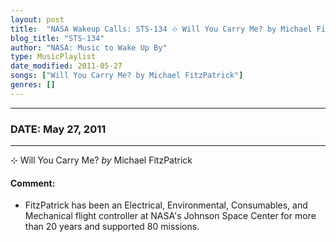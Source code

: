 ```yaml
---
layout: post
title:  "NASA Wakeup Calls: STS-134 ⊹ Will You Carry Me? by Michael FitzPatrick ✷ May 27, 2011"
blog_title: "STS-134"
author: "NASA: Music to Wake Up By"
type: MusicPlaylist
date_modified: 2011-05-27
songs: ["Will You Carry Me? by Michael FitzPatrick"]
genres: []
---
```


----
### DATE: May 27, 2011
----
⊹ Will You Carry Me? *by* Michael FitzPatrick  

#### Comment:
* FitzPatrick has been an Electrical, Environmental, Consumables, and Mechanical flight controller at NASA's Johnson Space Center for more than 20 years and supported 80 missions.



<br/>
<center>
	<a target="_blank"
	   href="https://twitter.com/intent/tweet?hashtags=Space,NASA,Playlist,NASAWakeupCalls,SpaceProgram&text=🚀 {{ page.author}}, '{{ page.songs.first }}' {{ page.title }}, {{ site.url }}{{ page.url }}&via=nasawakeupcalls"><i class="fab fa-twitter" title="Tweet this page" alt="Tweet this page" style="font-size: 1.3em;"></i></a>
	&nbsp; 	<i class="fas fa-user-astronaut" style="font-size: 1.5em;"></i> &nbsp;
    <a id="custom_amazon_link"
       type="amzn" search="#"
       category="popular music">
    <i class="fab fa-amazon" style="font-size: 1.3em;"></i></a>
</center>

<!-- Randomly resolve an individual entry from a song array -->
<script src="/assets/javascript/seedrandom.min.js"></script>
<script>
  var wake_me_up = ["Will You Carry Me? by Michael FitzPatrick"];
  var prng = new Math.seedrandom();
  function randomSong() {
    song = wake_me_up[Math.floor(Math.random() * wake_me_up.length)];
    var amazon_link = document.getElementById("custom_amazon_link");
    amazon_link.setAttribute("search", song);
  }
  window.onload = randomSong();
</script>
